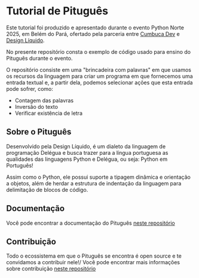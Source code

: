 # Tutorial de Pituguês
Este tutorial foi produzido e apresentado durante o evento Python Norte 2025, em Belém do Pará, ofertado pela parceria entre [Cumbuca Dev](https://cumbuca.dev/) e [Design Líquido](https://www.designliquido.com.br).

No presente repositório consta o exemplo de código usado para ensino do Pituguês durante o evento.

O repositório consiste em uma "brincadeira com palavras" em que usamos os recursos da linguagem para criar um programa em que fornecemos uma entrada textual e, a partir dela, podemos selecionar ações que esta entrada pode sofrer, como:
* Contagem das palavras
* Inversão do texto
* Verificar existência de letra

## Sobre o Pituguês
Desenvolvido pela Design Líquido, é um dialeto da linguagem de programação Delégua e busca trazer para a língua portuguesa as qualidades das linguagens Python e Delégua, ou seja: Python em Português!

Assim como o Python, ele possui suporte a tipagem dinâmica e orientação a objetos, além de herdar a estrutura de indentação da linguagem para delimitação de blocos de código.

## Documentação
Você pode encontrar a documentação do Pituguês [neste repositório](https://github.com/DesignLiquido/pitugues-docs/wiki)


## Contribuição
Todo o ecossistema em que o Pituguês se encontra é open source e te convidamos a contribuir nele!/
Você pode encontrar mais informações sobre contribuição [neste repositório](https://github.com/DesignLiquido/delegua)
